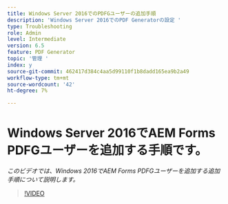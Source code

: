 ```yaml
---
title: Windows Server 2016でのPDFGユーザーの追加手順
description: 'Windows Server 2016でのPDF Generatorの設定 '
type: Troubleshooting
role: Admin
level: Intermediate
version: 6.5
feature: PDF Generator
topic: '管理 '
index: y
source-git-commit: 462417d384c4aa5d99110f1b8dadd165ea9b2a49
workflow-type: tm+mt
source-wordcount: '42'
ht-degree: 7%

---
```



# Windows Server 2016でAEM Forms PDFGユーザーを追加する手順です。

*このビデオでは、Windows 2016でAEM Forms PDFGユーザーを追加する追加手順について説明します。*

>[!VIDEO](https://video.tv.adobe.com/v/335479?quality=9&learn=on)

